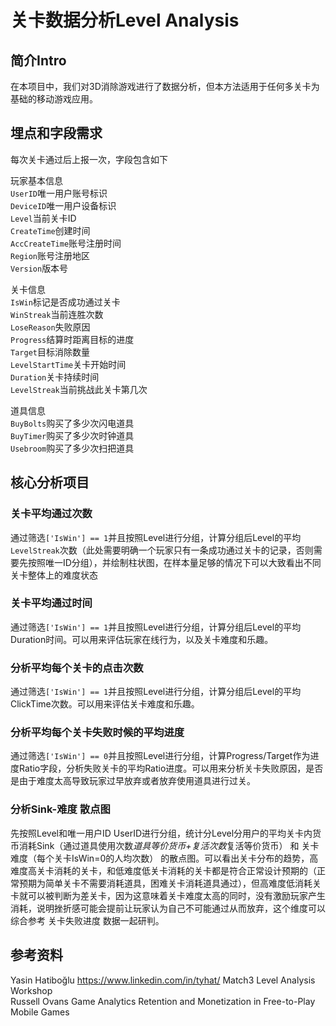 # 关卡数据分析Level Analysis

## 简介Intro
在本项目中，我们对3D消除游戏进行了数据分析，但本方法适用于任何多关卡为基础的移动游戏应用。

## 埋点和字段需求
每次关卡通过后上报一次，字段包含如下

玩家基本信息  
```UserID```唯一用户账号标识  
```DeviceID```唯一用户设备标识  
```Level```当前关卡ID  
```CreateTime```创建时间  
```AccCreateTime```账号注册时间  
```Region```账号注册地区  
```Version```版本号  

关卡信息  
```IsWin```标记是否成功通过关卡  
```WinStreak```当前连胜次数  
```LoseReason```失败原因  
```Progress```结算时距离目标的进度  
```Target```目标消除数量  
```LevelStartTime```关卡开始时间  
```Duration```关卡持续时间  
```LevelStreak```当前挑战此关卡第几次  

道具信息  
```BuyBolts```购买了多少次闪电道具  
```BuyTimer```购买了多少次时钟道具  
```Usebroom```购买了多少次扫把道具  

## 核心分析项目

### 关卡平均通过次数
通过筛选```['IsWin'] == 1```并且按照Level进行分组，计算分组后Level的平均```LevelStreak```次数（此处需要明确一个玩家只有一条成功通过关卡的记录，否则需要先按照唯一ID分组），并绘制柱状图，在样本量足够的情况下可以大致看出不同关卡整体上的难度状态

### 关卡平均通过时间
通过筛选```['IsWin'] == 1```并且按照Level进行分组，计算分组后Level的平均Duration时间。可以用来评估玩家在线行为，以及关卡难度和乐趣。

### 分析平均每个关卡的点击次数
通过筛选```['IsWin'] == 1```并且按照Level进行分组，计算分组后Level的平均ClickTime次数。可以用来评估关卡难度和乐趣。

### 分析平均每个关卡失败时候的平均进度
通过筛选```['IsWin'] == 0```并且按照Level进行分组，计算Progress/Target作为进度Ratio字段，分析失败关卡的平均Ratio进度。可以用来分析关卡失败原因，是否是由于难度太高导致玩家过早放弃或者放弃使用道具进行过关。

### 分析Sink-难度 散点图
先按照Level和唯一用户ID UserID进行分组，统计分Level分用户的平均关卡内货币消耗Sink（通过道具使用次数*道具等价货币+复活次数*复活等价货币） 和 关卡难度（每个关卡IsWin=0的人均次数） 的散点图。可以看出关卡分布的趋势，高难度高关卡消耗的关卡，和低难度低关卡消耗的关卡都是符合正常设计预期的（正常预期为简单关卡不需要消耗道具，困难关卡消耗道具通过），但高难度低消耗关卡就可以被判断为差关卡，因为这意味着关卡难度太高的同时，没有激励玩家产生消耗，说明挫折感可能会提前让玩家认为自己不可能通过从而放弃，这个维度可以综合参考 关卡失败进度 数据一起研判。

## 参考资料
Yasin Hatiboğlu  https://www.linkedin.com/in/tyhat/ Match3 Level Analysis Workshop  
Russell Ovans  Game Analytics Retention and Monetization in Free-to-Play Mobile Games
